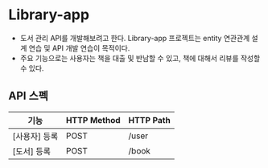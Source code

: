 # Library-app 

- 도서 관리 API를 개발해보려고 한다. Library-app 프로젝트는 entity 연관관계 설계 연습 및 API 개발 연습이 목적이다.
- 주요 기능으로는 사용자는 책을 대출 및 반남할 수 있고, 책에 대해서 리뷰를 작성할 수 있다.




## API 스펙

| 기능       | HTTP Method | HTTP Path |
|----------|-------------|-----------|
| [사용자] 등록 | POST        | /user     |
| [도서] 등록  | POST        | /book     |

